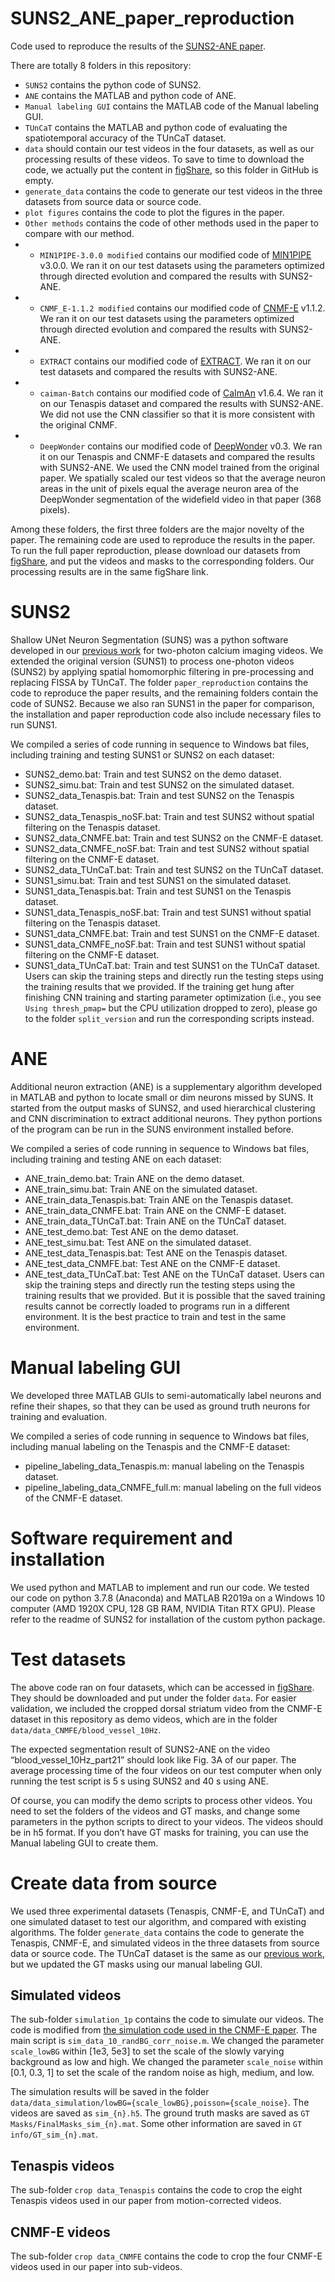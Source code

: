 # SUNS2_ANE_paper_reproduction
Code used to reproduce the results of the [SUNS2-ANE paper](https://doi.org/10.1038/s42003-024-06668-7).

There are totally 8 folders in this repository:
* `SUNS2` contains the python code of SUNS2.
* `ANE` contains the MATLAB and python code of ANE.
* `Manual labeling GUI` contains the MATLAB code of the Manual labeling GUI.
* `TUnCaT` contains the MATLAB and python code of evaluating the spatiotemporal accuracy of the TUnCaT dataset.
* `data` should contain our test videos in the four datasets, as well as our processing results of these videos. To save to time to download the code, we actually put the content in [figShare](https://doi.org/10.6084/m9.figshare.22304569), so this folder in GitHub is empty.
* `generate_data` contains the code to generate our test videos in the three datasets from source data or source code.
* `plot figures` contains the code to plot the figures in the paper.
* `Other methods` contains the code of other methods used in the paper to compare with our method.
* * `MIN1PIPE-3.0.0 modified` contains our modified code of [MIN1PIPE](https://github.com/JinghaoLu/MIN1PIPE) v3.0.0. We ran it on our test datasets using the parameters optimized through directed evolution and compared the results with SUNS2-ANE.
* * `CNMF_E-1.1.2 modified` contains our modified code of [CNMF-E](https://github.com/zhoupc/CNMF_E) v1.1.2. We ran it on our test datasets using the parameters optimized through directed evolution and compared the results with SUNS2-ANE.
* * `EXTRACT` contains our modified code of [EXTRACT](https://github.com/schnitzer-lab/EXTRACT-public). We ran it on our test datasets and compared the results with SUNS2-ANE.
* * `caiman-Batch` contains our modified code of [CaImAn](https://github.com/flatironinstitute/CaImAn) v1.6.4. We ran it on our Tenaspis dataset and compared the results with SUNS2-ANE. We did not use the CNN classifier so that it is more consistent with the original CNMF.
* * `DeepWonder` contains our modified code of [DeepWonder](https://github.com/yuanlong-o/Deep_widefield_cal_inferece) v0.3. We ran it on our Tenaspis and CNMF-E datasets and compared the results with SUNS2-ANE. We used the CNN model trained from the original paper. We spatially scaled our test videos so that the average neuron areas in the unit of pixels equal the average neuron area of the DeepWonder segmentation of the widefield video in that paper (368 pixels).

Among these folders, the first three folders are the major novelty of the paper. The remaining code are used to reproduce the results in the paper. To run the full paper reproduction, please download our datasets from [figShare](https://doi.org/10.6084/m9.figshare.22304569), and put the videos and masks to the corresponding folders. Our processing results are in the same figShare link. 

# SUNS2
Shallow UNet Neuron Segmentation (SUNS) was a python software developed in our [previous work](https://doi.org/10.1038/s42256-021-00342-x) for two-photon calcium imaging videos. We extended the original version (SUNS1) to process one-photon videos (SUNS2) by applying spatial homomorphic filtering in pre-processing and replacing FISSA by TUnCaT. The folder `paper_reproduction` contains the code to reproduce the paper results, and the remaining folders contain the code of SUNS2. Because we also ran SUNS1 in the paper for comparison, the installation and paper reproduction code also include necessary files to run SUNS1. 

We compiled a series of code running in sequence to Windows bat files, including training and testing SUNS1 or SUNS2 on each dataset:
* SUNS2_demo.bat: Train and test SUNS2 on the demo dataset.
* SUNS2_simu.bat: Train and test SUNS2 on the simulated dataset.
* SUNS2_data_Tenaspis.bat: Train and test SUNS2 on the Tenaspis dataset.
* SUNS2_data_Tenaspis_noSF.bat: Train and test SUNS2 without spatial filtering on the Tenaspis dataset.
* SUNS2_data_CNMFE.bat: Train and test SUNS2 on the CNMF-E dataset.
* SUNS2_data_CNMFE_noSF.bat: Train and test SUNS2 without spatial filtering on the CNMF-E dataset.
* SUNS2_data_TUnCaT.bat: Train and test SUNS2 on the TUnCaT dataset.
* SUNS1_simu.bat: Train and test SUNS1 on the simulated dataset.
* SUNS1_data_Tenaspis.bat: Train and test SUNS1 on the Tenaspis dataset.
* SUNS1_data_Tenaspis_noSF.bat: Train and test SUNS1 without spatial filtering on the Tenaspis dataset.
* SUNS1_data_CNMFE.bat: Train and test SUNS1 on the CNMF-E dataset.
* SUNS1_data_CNMFE_noSF.bat: Train and test SUNS1 without spatial filtering on the CNMF-E dataset.
* SUNS1_data_TUnCaT.bat: Train and test SUNS1 on the TUnCaT dataset.
Users can skip the training steps and directly run the testing steps using the training results that we provided. If the training get hung after finishing CNN training and starting parameter optimization (i.e., you see `Using thresh_pmap=` but the CPU utilization dropped to zero), please go to the folder `split_version` and run the corresponding scripts instead.

# ANE
Additional neuron extraction (ANE) is a supplementary algorithm developed in MATLAB and python to locate small or dim neurons missed by SUNS. It started from the output masks of SUNS2, and used hierarchical clustering and CNN discrimination to extract additional neurons. They python portions of the program can be run in the SUNS environment installed before. 

We compiled a series of code running in sequence to Windows bat files, including training and testing ANE on each dataset:
* ANE_train_demo.bat: Train ANE on the demo dataset.
* ANE_train_simu.bat: Train ANE on the simulated dataset.
* ANE_train_data_Tenaspis.bat: Train ANE on the Tenaspis dataset.
* ANE_train_data_CNMFE.bat: Train ANE on the CNMF-E dataset.
* ANE_train_data_TUnCaT.bat: Train ANE on the TUnCaT dataset.
* ANE_test_demo.bat: Test ANE on the demo dataset.
* ANE_test_simu.bat: Test ANE on the simulated dataset.
* ANE_test_data_Tenaspis.bat: Test ANE on the Tenaspis dataset.
* ANE_test_data_CNMFE.bat: Test ANE on the CNMF-E dataset.
* ANE_test_data_TUnCaT.bat: Test ANE on the TUnCaT dataset.
Users can skip the training steps and directly run the testing steps using the training results that we provided. But it is possible that the saved training results cannot be correctly loaded to programs run in a different environment. It is the best practice to train and test in the same environment. 

# Manual labeling GUI
We developed three MATLAB GUIs to semi-automatically label neurons and refine their shapes, so that they can be used as ground truth neurons for training and evaluation. 

We compiled a series of code running in sequence to Windows bat files, including manual labeling on the Tenaspis and the CNMF-E dataset:
* pipeline_labeling_data_Tenaspis.m: manual labeling on the Tenaspis dataset.
* pipeline_labeling_data_CNMFE_full.m: manual labeling on the full videos of the CNMF-E dataset.

# Software requirement and installation
We used python and MATLAB to implement and run our code. We tested our code on python 3.7.8 (Anaconda) and MATLAB R2019a on a Windows 10 computer (AMD 1920X CPU, 128 GB RAM, NVIDIA Titan RTX GPU). Please refer to the readme of SUNS2 for installation of the custom python package. 

# Test datasets
The above code ran on four datasets, which can be accessed in [figShare](https://doi.org/10.6084/m9.figshare.22304569). They should be downloaded and put under the folder `data`. For easier validation, we included the cropped dorsal striatum video from the CNMF-E dataset in this repository as demo videos, which are in the folder `data/data_CNMFE/blood_vessel_10Hz`. 

The expected segmentation result of SUNS2-ANE on the video “blood_vessel_10Hz_part21” should look like Fig. 3A of our paper. The average processing time of the four videos on our test computer when only running the test script is 5 s using SUNS2 and 40 s using ANE. 

Of course, you can modify the demo scripts to process other videos. You need to set the folders of the videos and GT masks, and change some parameters in the python scripts to direct to your videos. The videos should be in h5 format. If you don’t have GT masks for training, you can use the Manual labeling GUI to create them. 

# Create data from source
We used three experimental datasets (Tenaspis, CNMF-E, and TUnCaT) and one simulated dataset to test our algorithm, and compared with existing algorithms. The folder `generate_data` contains the code to generate the Tenaspis, CNMF-E, and simulated videos in the three datasets from source data or source code. The TUnCaT dataset is the same as our [previous work](https://doi.org/10.3389/fnins.2021.797421), but we updated the GT masks using our manual labeling GUI. 

## Simulated videos
The sub-folder `simulation_1p` contains the code to simulate our videos. The code is modified from [the simulation code used in the CNMF-E paper](https://github.com/zhoupc/eLife_submission). The main script is `sim_data_10_randBG_corr_noise.m`. We changed the parameter `scale_lowBG` within [1e3, 5e3] to set the scale of the slowly varying background as low and high. We changed the parameter `scale_noise` within [0.1, 0.3, 1] to set the scale of the random noise as high, medium, and low. 

The simulation results will be saved in the folder `data/data_simulation/lowBG={scale_lowBG},poisson={scale_noise}`. The videos are saved as `sim_{n}.h5`. The ground truth masks are saved as `GT Masks/FinalMasks_sim_{n}.mat`. Some other information are saved in `GT info/GT_sim_{n}.mat`. 

## Tenaspis videos
The sub-folder `crop data_Tenaspis` contains the code to crop the eight Tenaspis videos used in our paper from motion-corrected videos. 

## CNMF-E videos
The sub-folder `crop data_CNMFE` contains the code to crop the four CNMF-E videos used in our paper into sub-videos. 
